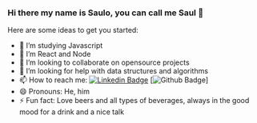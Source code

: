 ### Hi there my name is Saulo, you can call me Saul 👋



Here are some ideas to get you started:

- 🔭 I’m studying Javascript
- 🌱 I’m React and Node
- 👯 I’m looking to collaborate on opensource projects
- 🤔 I’m looking for help with data structures and algorithms
- 📫 How to reach me: [![Linkedin Badge](https://img.shields.io/badge/-LinkedIn-blue?style=flat-square&logo=Linkedin&logoColor=white&link=https://www.linkedin.com/in/sauloferreira42/)](https://www.linkedin.com/in/sauloferreira42/)
[![Github Badge](https://img.shields.io/badge/-Github-000?style=flat-square&logo=Github&logoColor=white&link=https://github.com/Saul97-arch)]
- 😄 Pronouns: He, him
- ⚡ Fun fact: Love beers and all types of beverages, always in the good mood for a drink and a nice talk

